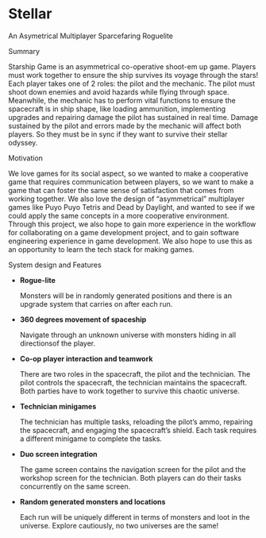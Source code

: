 # Stellar
An Asymetrical Multiplayer Sparcefaring Roguelite

Summary

Starship Game is an asymmetrical co-operative shoot-em up game. Players must work together to ensure the ship survives its voyage through the stars! Each player takes one of 2 roles: the pilot and the mechanic. The pilot must shoot down enemies and avoid hazards while flying through space. Meanwhile, the mechanic has to perform vital functions to ensure the spacecraft is in ship shape, like loading ammunition, implementing upgrades and repairing damage the pilot has sustained in real time. Damage sustained by the pilot and errors made by the mechanic will affect both players. So they must be in sync if they want to survive their stellar odyssey.

Motivation

We love games for its social aspect, so we wanted to make a cooperative game that requires communication between players, so we want to make a game that can foster the same sense of satisfaction that comes from working together. We also love the design of “asymmetrical” multiplayer games like Puyo Puyo Tetris and Dead by Daylight, and wanted to see if we could apply the same concepts in a more cooperative environment.
Through this project, we also hope to gain more experience in the workflow for collaborating on a game development project, and to gain software engineering experience in game development. We also hope to use this as an opportunity to learn the tech stack for making games.

System design and Features

- **Rogue-lite**

    Monsters will be in randomly generated positions and there is an upgrade system that carries on after each run.


- **360 degrees movement of spaceship**

  
    Navigate through an unknown universe with monsters hiding in all directionsof the player. 


- **Co-op player interaction and teamwork**

  
    There are two roles in the spacecraft, the pilot and the technician. The pilot controls the spacecraft, the technician maintains the spacecraft. Both parties have to work together to survive this chaotic universe.


- **Technician minigames**

  
    The technician has multiple tasks, reloading the pilot’s ammo, repairing the spacecraft, and engaging the spacecraft’s shield. Each task requires a different minigame to complete the tasks.


- **Duo screen integration**

  
    The game screen contains the navigation screen for the pilot and the workshop screen for the technician. Both players can do their tasks concurrently on the same screen.

- **Random generated monsters and locations**

  
    Each run will be uniquely different in terms of monsters and loot in the universe. Explore cautiously, no two universes are the same!
